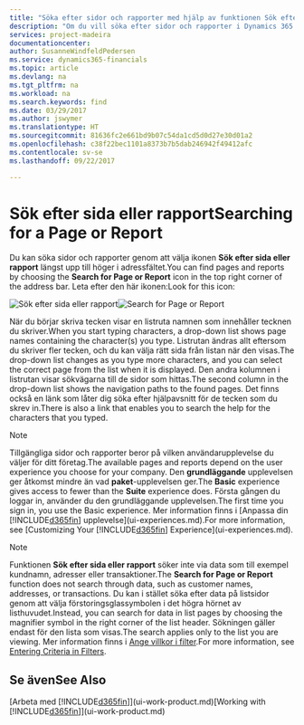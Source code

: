 ```yaml
---
title: "Söka efter sidor och rapporter med hjälp av funktionen Sök efter sidan eller rapporten | Microsoft Docs"
description: "Om du vill söka efter sidor och rapporter i Dynamics 365 for Financials, kan du använda funktionen Sök efter sidan eller rapporten."
services: project-madeira
documentationcenter: 
author: SusanneWindfeldPedersen
ms.service: dynamics365-financials
ms.topic: article
ms.devlang: na
ms.tgt_pltfrm: na
ms.workload: na
ms.search.keywords: find
ms.date: 03/29/2017
ms.author: jswymer
ms.translationtype: HT
ms.sourcegitcommit: 81636fc2e661bd9b07c54da1cd5d0d27e30d01a2
ms.openlocfilehash: c38f22bec1101a8373b7b5dab246942f49412afc
ms.contentlocale: sv-se
ms.lasthandoff: 09/22/2017

---
```

# <a name="searching-for-a-page-or-report"></a><span data-ttu-id="f1021-103">Sök efter sida eller rapport</span><span class="sxs-lookup"><span data-stu-id="f1021-103">Searching for a Page or Report</span></span>
<span data-ttu-id="f1021-104">Du kan söka sidor och rapporter genom att välja ikonen **Sök efter sida eller rapport** längst upp till höger i adressfältet.</span><span class="sxs-lookup"><span data-stu-id="f1021-104">You can find pages and reports by choosing the **Search for Page or Report** icon in the top right corner of the address bar.</span></span> <span data-ttu-id="f1021-105">Leta efter den här ikonen:</span><span class="sxs-lookup"><span data-stu-id="f1021-105">Look for this icon:</span></span>

<span data-ttu-id="f1021-106">![Sök efter sida eller rapport](media/ui-search/search.png "Sök efter sida eller rapport")</span><span class="sxs-lookup"><span data-stu-id="f1021-106">![Search for Page or Report](media/ui-search/search.png "Search for Page or Report")</span></span>

<span data-ttu-id="f1021-107">När du börjar skriva tecken visar en listruta namnen som innehåller tecknen du skriver.</span><span class="sxs-lookup"><span data-stu-id="f1021-107">When you start typing characters, a drop-down list shows page names containing the character(s) you type.</span></span> <span data-ttu-id="f1021-108">Listrutan ändras allt eftersom du skriver fler tecken, och du kan välja rätt sida från listan när den visas.</span><span class="sxs-lookup"><span data-stu-id="f1021-108">The drop-down list changes as you type more characters, and you can select the correct page from the list when it is displayed.</span></span> <span data-ttu-id="f1021-109">Den andra kolumnen i listrutan visar sökvägarna till de sidor som hittas.</span><span class="sxs-lookup"><span data-stu-id="f1021-109">The second column in the drop-down list shows the navigation paths to the found pages.</span></span> <span data-ttu-id="f1021-110">Det finns också en länk som låter dig söka efter hjälpavsnitt för de tecken som du skrev in.</span><span class="sxs-lookup"><span data-stu-id="f1021-110">There is also a link that enables you to search the help for the characters that you typed.</span></span>

> [!NOTE]  
>   <span data-ttu-id="f1021-111">Tillgängliga sidor och rapporter beror på vilken användarupplevelse du väljer för ditt företag.</span><span class="sxs-lookup"><span data-stu-id="f1021-111">The available pages and reports depend on the user experience you choose for your company.</span></span> <span data-ttu-id="f1021-112">Den **grundläggande** upplevelsen ger åtkomst mindre än vad **paket**-upplevelsen ger.</span><span class="sxs-lookup"><span data-stu-id="f1021-112">The **Basic** experience gives access to fewer than the **Suite** experience does.</span></span> <span data-ttu-id="f1021-113">Första gången du loggar in, använder du den grundläggande upplevelsen.</span><span class="sxs-lookup"><span data-stu-id="f1021-113">The first time you sign in, you use the Basic experience.</span></span> <span data-ttu-id="f1021-114">Mer information finns i [Anpassa din [!INCLUDE[d365fin](includes/d365fin_long_md.md)] upplevelse](ui-experiences.md).</span><span class="sxs-lookup"><span data-stu-id="f1021-114">For more information, see [Customizing Your [!INCLUDE[d365fin](includes/d365fin_long_md.md)] Experience](ui-experiences.md).</span></span>

> [!NOTE]  
>   <span data-ttu-id="f1021-115">Funktionen **Sök efter sida eller rapport** söker inte via data som till exempel kundnamn, adresser eller transaktioner.</span><span class="sxs-lookup"><span data-stu-id="f1021-115">The **Search for Page or Report** function does not search through data, such as customer names, addresses, or transactions.</span></span> <span data-ttu-id="f1021-116">Du kan i stället söka efter data på listsidor genom att välja förstoringsglassymbolen i det högra hörnet av listhuvudet.</span><span class="sxs-lookup"><span data-stu-id="f1021-116">Instead, you can search for data in list pages by choosing the magnifier symbol in the right corner of the list header.</span></span> <span data-ttu-id="f1021-117">Sökningen gäller endast för den lista som visas.</span><span class="sxs-lookup"><span data-stu-id="f1021-117">The search applies only to the list you are viewing.</span></span> <span data-ttu-id="f1021-118">Mer information finns i [Ange villkor i filter](ui-enter-criteria-filters.md).</span><span class="sxs-lookup"><span data-stu-id="f1021-118">For more information, see [Entering Criteria in Filters](ui-enter-criteria-filters.md).</span></span>

## <a name="see-also"></a><span data-ttu-id="f1021-119">Se även</span><span class="sxs-lookup"><span data-stu-id="f1021-119">See Also</span></span>
<span data-ttu-id="f1021-120">[Arbeta med [!INCLUDE[d365fin](includes/d365fin_md.md)]](ui-work-product.md)</span><span class="sxs-lookup"><span data-stu-id="f1021-120">[Working with [!INCLUDE[d365fin](includes/d365fin_md.md)]](ui-work-product.md)</span></span>

